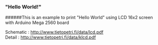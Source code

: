 
### "Hello World!"
######This is an example to print "Hello World" using LCD 16x2 screen with Arduino Mega 2560 board 

Schematic :
http://www.tietopetri.fi/data/lcd.pdf
<br >
Detail :
http://www.tietopetri.fi/data/klcd.pdf
